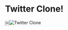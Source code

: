 # Twitter Clone! 

￼![Twitter Clone](https://github.com/user-attachments/assets/b1c8bbdf-cd7f-4e25-be7d-596758f4470a)
